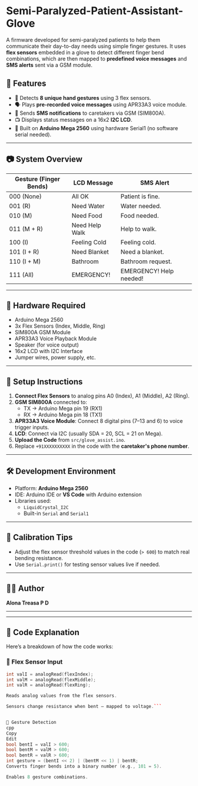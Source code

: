 # Semi-Paralyzed-Patient-Assistant-Glove
A firmware developed for semi-paralyzed patients to help them communicate their day-to-day needs using simple finger gestures. It uses **flex sensors** embedded in a glove to detect different finger bend combinations, which are then mapped to **predefined voice messages** and **SMS alerts** sent via a GSM module.

## 📌 Features

- 🔧 Detects **8 unique hand gestures** using 3 flex sensors.
- 🗣 Plays **pre-recorded voice messages** using APR33A3 voice module.
- 📱 Sends **SMS notifications** to caretakers via GSM (SIM800A).
- 📺 Displays status messages on a 16x2 **I2C LCD**.
- 🤖 Built on **Arduino Mega 2560** using hardware Serial1 (no software serial needed).

---

## 📷 System Overview

| Gesture (Finger Bends) | LCD Message     | SMS Alert              |
|------------------------|------------------|-------------------------|
| 000 (None)             | All OK           | Patient is fine.        |
| 001 (R)                | Need Water       | Water needed.           |
| 010 (M)                | Need Food        | Food needed.            |
| 011 (M + R)            | Need Help Walk   | Help to walk.           |
| 100 (I)                | Feeling Cold     | Feeling cold.           |
| 101 (I + R)            | Need Blanket     | Need a blanket.         |
| 110 (I + M)            | Bathroom         | Bathroom request.       |
| 111 (All)              | EMERGENCY!       | EMERGENCY! Help needed! |

---

## 🔩 Hardware Required

- Arduino Mega 2560
- 3x Flex Sensors (Index, Middle, Ring)
- SIM800A GSM Module
- APR33A3 Voice Playback Module
- Speaker (for voice output)
- 16x2 LCD with I2C Interface
- Jumper wires, power supply, etc.

---
## 🔧 Setup Instructions

1. **Connect Flex Sensors** to analog pins A0 (Index), A1 (Middle), A2 (Ring).
2. **GSM SIM800A** connected to:
   - TX → Arduino Mega pin 19 (RX1)
   - RX → Arduino Mega pin 18 (TX1)
3. **APR33A3 Voice Module**: Connect 8 digital pins (7–13 and 6) to voice trigger inputs.
4. **LCD**: Connect via I2C (usually SDA = 20, SCL = 21 on Mega).
5. **Upload the Code** from `src/glove_assist.ino`.
6. Replace `+91XXXXXXXXXX` in the code with the **caretaker's phone number**.

---

## 🛠 Development Environment

- Platform: **Arduino Mega 2560**
- IDE: Arduino IDE or **VS Code** with Arduino extension
- Libraries used:
  - `LiquidCrystal_I2C`
  - Built-in `Serial` and `Serial1`

---

## 🧪 Calibration Tips

- Adjust the flex sensor threshold values in the code (`> 600`) to match real bending resistance.
- Use `Serial.print()` for testing sensor values live if needed.

---
## 👩‍💻 Author

**Alona Treasa P D**

---
---

## 📄 Code Explanation

Here’s a breakdown of how the code works:

### 🔹 Flex Sensor Input
```cpp
int valI = analogRead(flexIndex);
int valM = analogRead(flexMiddle);
int valR = analogRead(flexRing);

Reads analog values from the flex sensors.

Sensors change resistance when bent — mapped to voltage.```


🔹 Gesture Detection
cpp
Copy
Edit
bool bentI = valI > 600;
bool bentM = valM > 600;
bool bentR = valR > 600;
int gesture = (bentI << 2) | (bentM << 1) | bentR;
Converts finger bends into a binary number (e.g., 101 = 5).

Enables 8 gesture combinations.

